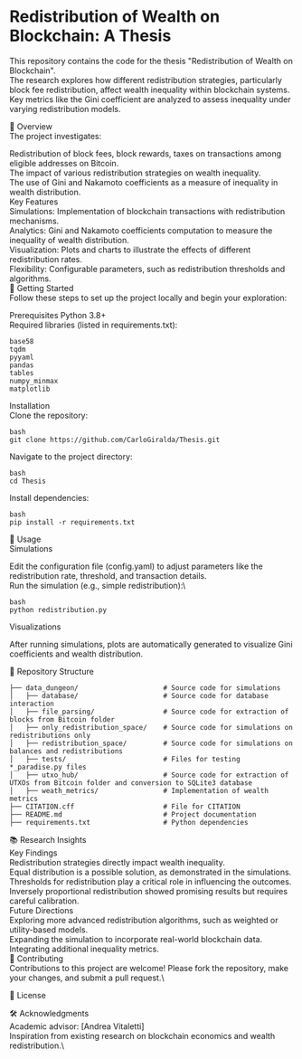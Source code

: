 # Redistribution of Wealth on Blockchain: A Thesis
This repository contains the code for the thesis "Redistribution of Wealth on Blockchain".\
The research explores how different redistribution strategies, particularly block fee redistribution, affect wealth inequality within blockchain systems. Key metrics like the Gini coefficient are analyzed to assess inequality under varying redistribution models.

📜 Overview\
The project investigates:

Redistribution of block fees, block rewards, taxes on transactions among eligible addresses on Bitcoin.\
The impact of various redistribution strategies on wealth inequality.\
The use of Gini and Nakamoto coefficients as a measure of inequality in wealth distribution.\
Key Features\
Simulations: Implementation of blockchain transactions with redistribution mechanisms.\
Analytics: Gini and Nakamoto coefficients computation to measure the inequality of wealth distribution.\
Visualization: Plots and charts to illustrate the effects of different redistribution rates.\
Flexibility: Configurable parameters, such as redistribution thresholds and algorithms.\
🚀 Getting Started\
Follow these steps to set up the project locally and begin your exploration:

Prerequisites
Python 3.8+\
Required libraries (listed in requirements.txt):
````
base58
tqdm
pyyaml
pandas
tables
numpy_minmax
matplotlib
````
Installation\
Clone the repository:
````
bash
git clone https://github.com/CarloGiralda/Thesis.git
````
Navigate to the project directory:
````
bash
cd Thesis
````
Install dependencies:
````
bash
pip install -r requirements.txt
````
🧪 Usage\
Simulations

Edit the configuration file (config.yaml) to adjust parameters like the redistribution rate, threshold, and transaction details.\
Run the simulation (e.g., simple redistribution):\
````
bash
python redistribution.py
````
Visualizations

After running simulations, plots are automatically generated to visualize Gini coefficients and wealth distribution.

📂 Repository Structure
````
├── data_dungeon/                     # Source code for simulations
│   ├── database/                     # Source code for database interaction
│   ├── file_parsing/                 # Source code for extraction of blocks from Bitcoin folder
│   ├── only_redistribution_space/    # Source code for simulations on redistributions only
│   ├── redistribution_space/         # Source code for simulations on balances and redistributions
│   ├── tests/                        # Files for testing *_paradise.py files
│   ├── utxo_hub/                     # Source code for extraction of UTXOs from Bitcoin folder and conversion to SQLite3 database
│   ├── weath_metrics/                # Implementation of wealth metrics
├── CITATION.cff                      # File for CITATION
├── README.md                         # Project documentation
├── requirements.txt                  # Python dependencies
````
📚 Research Insights\
Key Findings\
Redistribution strategies directly impact wealth inequality.\
Equal distribution is a possible solution, as demonstrated in the simulations.\
Thresholds for redistribution play a critical role in influencing the outcomes.\
Inversely proportional redistribution showed promising results but requires careful calibration.\
Future Directions\
Exploring more advanced redistribution algorithms, such as weighted or utility-based models.\
Expanding the simulation to incorporate real-world blockchain data.\
Integrating additional inequality metrics.\
🤝 Contributing\
Contributions to this project are welcome! Please fork the repository, make your changes, and submit a pull request.\

📄 License

🛠️ Acknowledgments\
Academic advisor: [Andrea Vitaletti]\
Inspiration from existing research on blockchain economics and wealth redistribution.\
